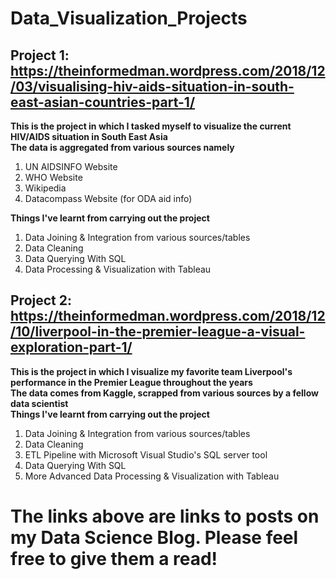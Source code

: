 # Data_Visualization_Projects

## Project 1: https://theinformedman.wordpress.com/2018/12/03/visualising-hiv-aids-situation-in-south-east-asian-countries-part-1/
  **This is the project in which I tasked myself to visualize the current HIV/AIDS situation in South East Asia**  
  **The data is aggregated from various sources namely**
  1. UN AIDSINFO Website
  2. WHO Website
  3. Wikipedia
  4. Datacompass Website (for ODA aid info)
  
  **Things I've learnt from carrying out the project**
  1. Data Joining & Integration from various sources/tables
  2. Data Cleaning
  3. Data Querying With SQL
  4. Data Processing & Visualization with Tableau
  
  
## Project 2: https://theinformedman.wordpress.com/2018/12/10/liverpool-in-the-premier-league-a-visual-exploration-part-1/
  **This is the project in which I visualize my favorite team Liverpool's performance in the Premier League throughout the years**  
  **The data comes from Kaggle, scrapped from various sources by a fellow data scientist**  
  **Things I've learnt from carrying out the project**
  1. Data Joining & Integration from various sources/tables
  2. Data Cleaning
  3. ETL Pipeline with Microsoft Visual Studio's SQL server tool
  3. Data Querying With SQL
  4. More Advanced Data Processing & Visualization with Tableau
  
  
# The links above are links to posts on my Data Science Blog. Please feel free to give them a read!
